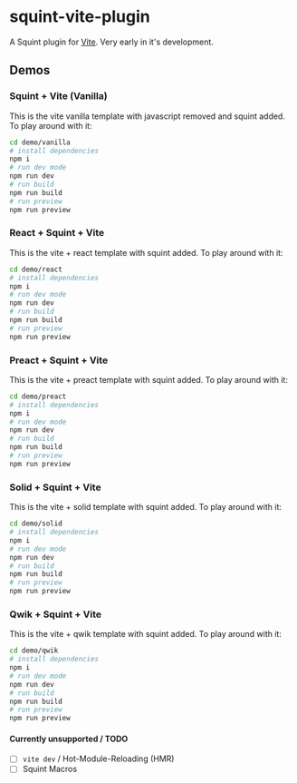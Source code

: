 # squint-vite-plugin

A Squint plugin for [Vite](https://vitejs.dev/). Very early in it's development.

## Demos
### Squint + Vite (Vanilla)
This is the vite vanilla template with javascript removed and squint added. To play around with it:
```sh
cd demo/vanilla
# install dependencies
npm i
# run dev mode
npm run dev
# run build
npm run build
# run preview
npm run preview
```


### React + Squint + Vite
This is the vite + react template with squint added. To play around with it:
```sh
cd demo/react
# install dependencies
npm i
# run dev mode
npm run dev
# run build
npm run build
# run preview
npm run preview
```

### Preact + Squint + Vite
This is the vite + preact template with squint added. To play around with it:
```sh
cd demo/preact
# install dependencies
npm i
# run dev mode
npm run dev
# run build
npm run build
# run preview
npm run preview
```

### Solid + Squint + Vite
This is the vite + solid template with squint added. To play around with it:
```sh
cd demo/solid
# install dependencies
npm i
# run dev mode
npm run dev
# run build
npm run build
# run preview
npm run preview
```

### Qwik + Squint + Vite
This is the vite + qwik template with squint added. To play around with it:
```sh
cd demo/qwik
# install dependencies
npm i
# run dev mode
npm run dev
# run build
npm run build
# run preview
npm run preview
```


#### Currently unsupported / TODO

- [ ] `vite dev` / Hot-Module-Reloading (HMR)
- [ ] Squint Macros
